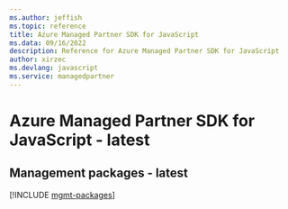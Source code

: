 ```yaml
---
ms.author: jeffish
ms.topic: reference
title: Azure Managed Partner SDK for JavaScript
ms.data: 09/16/2022
description: Reference for Azure Managed Partner SDK for JavaScript
author: xirzec
ms.devlang: javascript
ms.service: managedpartner
---
```

# Azure Managed Partner SDK for JavaScript - latest

## Management packages - latest
[!INCLUDE [mgmt-packages](managed-partner-mgmt-index.md)]